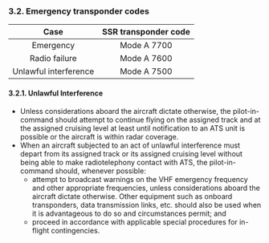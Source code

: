 ### 3.2. **Emergency transponder codes**

|         Case          | SSR transponder code |
| :-------------------: | :------------------: |
|       Emergency       |     Mode A 7700      |
|     Radio failure     |     Mode A 7600      |
| Unlawful interference |     Mode A 7500      |

#### 3.2.1. Unlawful Interference

- Unless considerations aboard the aircraft dictate otherwise, the pilot-in-command should attempt to continue flying on the assigned track and at the assigned cruising level at least until notification to an ATS unit is possible or the aircraft is within radar coverage.
- When an aircraft subjected to an act of unlawful interference must depart from its assigned track or its assigned cruising level without being able to make radiotelephony contact with ATS, the pilot-in-command should, whenever possible:
  - attempt to broadcast warnings on the VHF emergency frequency and other appropriate frequencies, unless considerations aboard the aircraft dictate otherwise. Other equipment such as onboard transponders, data transmission links, etc. should also be used when it is advantageous to do so and circumstances permit; and
  - proceed in accordance with applicable special procedures for in-flight contingencies.
